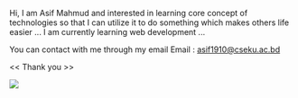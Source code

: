 Hi, I am Asif Mahmud and interested in learning core concept of technologies so that I can utilize it to do something which makes others life easier ...
I am currently learning web development  ...

You can contact with me through my email
      Email : asif1910@cseku.ac.bd
      
<< Thank you >>

<img src='https://github-readme-stats.vercel.app/api?username=AsiFmahmud10&&show_icons=true&title_color=ffffff&icon_color=fd5e53&text_color=daf7dc&bg_color=272343'>

<!---
AsiFmahmud10/AsiFmahmud10 is a ✨ special ✨ repository because its `README.md` (this file) appears on your GitHub profile.
You can click the Preview link to take a look at your changes.
--->
